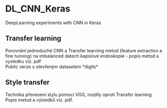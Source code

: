 # DL_CNN_Keras
 DeepLearning experiments with CNN in Keras
 <br>
 <h2>Transfer learning</h2>
 Porovnání jednoduché CNN a Transfer learning metod (feature extraction a fine tunning) na imbalanced datech kapslové endoskopie - popis metod a vysledku viz. pdf<br>
 Public verze s otevřeným datasetem *digits* 
 <h2>Style transfer</h2>
 Technika přenesení stylu pomocí VGG, rozdíly oproti Transfer learning. Popis metod a výsledků viz. pdf.
